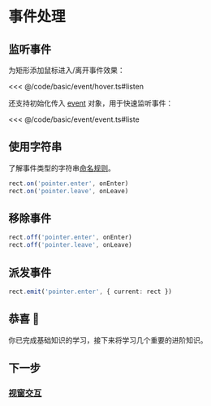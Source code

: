 # 事件处理

## 监听事件

为矩形添加鼠标进入/离开事件效果：

<<< @/code/basic/event/hover.ts#listen

还支持初始化传入 [event](/reference/property/on.md) 对象，用于快速监听事件：

<<< @/code/basic/event/event.ts#liste

## 使用字符串

了解事件类型的字符串[命名规则](/reference/event/name.md)。

```ts
rect.on('pointer.enter', onEnter)
rect.on('pointer.leave', onLeave)
```

## 移除事件

```ts
rect.off('pointer.enter', onEnter)
rect.off('pointer.leave', onLeave)
```

## 派发事件

```ts
rect.emit('pointer.enter', { current: rect })
```

## 恭喜 🎉

你已完成基础知识的学习，接下来将学习几个重要的进阶知识。

## 下一步

### [视窗交互](/guide/app/window)
